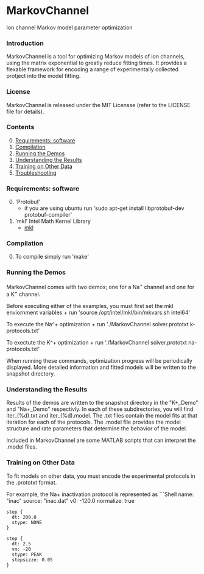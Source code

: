 # MarkovChannel
Ion channel Markov model parameter optimization

### Introduction

MarkovChannel is a tool for optimizing Markov models of ion channels, using the matrix exponential to greatly reduce fitting times.  It provides a flexable framework for encoding a range of experimentally collected protject into the model fitting.

### License

MarkovChannel is released under the MIT Licensse (refer to the LICENSE file for details).

### Contents
0. [Requirements: software](#requirements-software)
0. [Compilation](#compilation)
0. [Running the Demos](#running-the-demos)
0. [Understanding the Results](#understanding-to-results)
0. [Training on Other Data](#training-on-other-data)
0. [Troubleshooting](#troubleshooting)


### Requirements: software

0. 'Protobuf'
    - if you are using ubuntu run 'sudo apt-get install libprotobuf-dev protobuf-compiler'
0. 'mkl' Intel Math Kernel Library
    - [mkl](https://software.intel.com/en-us/intel-mkl)

### Compilation

0. To compile simply run 'make'

### Running the Demos

MarkovChannel comes with two demos; one for a Na<sup>+</sup> channel and one for a K<sup>+</sup> channel.

Before executing either of the examples, you must first set the mkl enviornment variables
    + run 'source /opt/intel/mkl/bin/mkvars.sh intel64'

To execute the Na^+ optimization
    + run './MarkovChannel solver.prototxt k-protocols.txt'

To exectute the K^+ optimization
    + run './MarkovChannel solver.prototxt na-protocols.txt'

When running these commands, optimization progress will be periodically displayed.  More detailed information and fitted models will be written to the snapshot directory.

### Understanding the Results

Results of the demos are written to the snapshot directory in the "K+\_Demo" and "Na+\_Demo" respectivly.  In each of these subdirectories, you will find iter\_(%d).txt and iter\_(%d).model.  The .txt files contain the model fits at that iteration for each of the protocols.  The .model file provides the model structure and rate parameters that determine the behavior of the model.

Included in MarkovChannel are some MATLAB scripts that can interpret the .model files.


### Training on Other Data

To fit models on other data, you must encode the experimental protocols in the .prototxt format.

For example, the Na+ inactivation protocol is represented as
    ```Shell
    name: "inac"
    source: "inac.dat"
    v0: -120.0
    normalize: true

    step {
      dt: 200.0
      stype: NONE
    }

    step {
      dt: 2.5
      vm: -20
      stype: PEAK
      stepsizze: 0.05
    }

```




